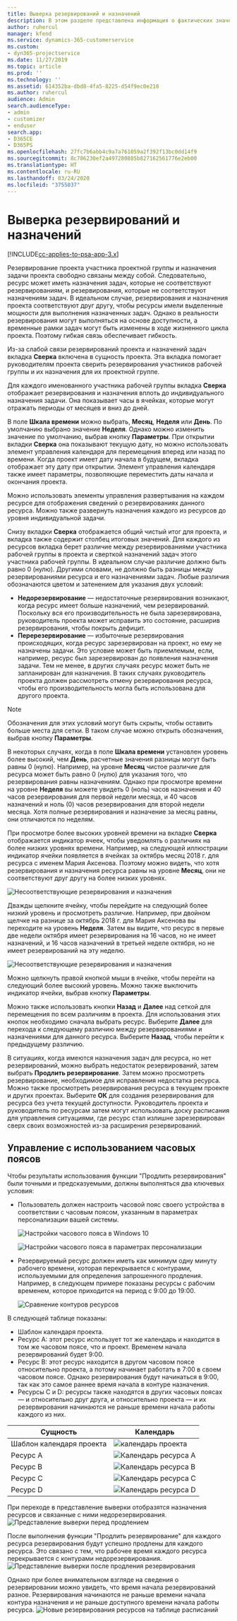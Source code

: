 ```yaml
---
title: Выверка резервирований и назначений
description: В этом разделе представлена информация о фактических значениях.
author: ruhercul
manager: kfend
ms.service: dynamics-365-customerservice
ms.custom:
- dyn365-projectservice
ms.date: 11/27/2019
ms.topic: article
ms.prod: ''
ms.technology: ''
ms.assetid: 614352ba-dbd8-4fa5-8225-d54f9ec0e218
ms.author: ruhercul
audience: Admin
search.audienceType:
- admin
- customizer
- enduser
search.app:
- D365CE
- D365PS
ms.openlocfilehash: 27fc7b6abb4c9a7a761059a2f392f13bc0dd14f9
ms.sourcegitcommit: 8c786230ef2a497280885b827162561776e2eb00
ms.translationtype: HT
ms.contentlocale: ru-RU
ms.lasthandoff: 03/24/2020
ms.locfileid: "3755037"
---
```

# <a name="reconcile-bookings-and-assignments"></a>Выверка резервирований и назначений

[!INCLUDE[cc-applies-to-psa-app-3.x](../includes/cc-applies-to-psa-app-3x.md)]

Резервирование проекта участника проектной группы и назначения задачи проекта свободно связаны между собой. Следовательно, ресурс может иметь назначения задач, которые не соответствуют резервированиям, и резервирования, которые не соответствуют назначениям задач. В идеальном случае, резервирования и назначения проекта соответствуют друг другу, чтобы ресурсы имели выделенные мощности для выполнения назначенных задач. Однако в реальности резервирования могут выполняться на основе доступности, а временные рамки задач могут быть изменены в ходе жизненного цикла проекта. Поэтому гибкая связь обеспечивает гибкость.

Из-за слабой связи резервирований проекта и назначений задач вкладка **Сверка** включена в сущность проекта. Эта вкладка помогает руководителям проекта сверить резервирования участников рабочей группы и их назначения для их проектной группе.

Для каждого именованного участника рабочей группы вкладка **Сверка** отображает резервирования и назначения вплоть до индивидуального назначения задачи. Она показывает часы в ячейках, которые могут отражать периоды от месяцев и вниз до дней.

В поле **Шкала времени** можно выбрать, **Месяц**, **Неделя** или **День**. По умолчанию выбрано значение **Неделя**. Однако можно изменить значение по умолчанию, выбрав кнопку **Параметры**. При открытии вкладки **Сверка** она показывают текущую дату, но можно использовать элемент управления календаря для перемещения вперед или назад по времени. Когда проект имеет дату начала в будущем, вкладка отображает эту дату при открытии. Элемент управления календаря также имеет параметры, позволяющие переместить даты начала и окончания проекта.

Можно использовать элементы управления развертывания на каждом ресурсе для отображения сведений о резервированиях данного ресурса. Можно также развернуть назначения каждого из ресурсов до уровня индивидуальной задачи.

Снизу вкладки **Сверка** отображается общий чистый итог для проекта, и вкладка также содержит столбец итоговых значений. Для каждого из ресурсов вкладка берет различие между резервированиями участника рабочей группы в проекта и сверткой назначений задач этого участника рабочей группы. В идеальном случае различие должно быть равно 0 (нулю). Другими словами, не должно быть разницы между резервированиями ресурса и его назначениями задач. Любые различия обозначаются цветом и затенением для указания двух условий:

- **Недорезервирование** — недостаточные резервирования возникают, когда ресурс имеет больше назначений, чем резервирований. Поскольку вся его производительность не была зарезервирована, руководитель проекта может исправить это состояние, расширив резервирования, чтобы покрыть дефицит.
- **Перерезервирование** — избыточные резервирования происходящих, когда ресурс зарезервирован на проект, но ему не назначены задачи. Это условие может быть приемлемым, если, например, ресурс был зарезервирован до появления назначения задачи. Тем не менее, в других случаях ресурс может быть не запланирован для назначения. В таких случаях руководитель проекта должен рассмотреть отмену резервирования ресурса, чтобы его производительность могла быть использована для другого проекта.

> [!NOTE]
> Обозначения для этих условий могут быть скрыты, чтобы оставить больше места для сетки. В таком случае можно открыть обозначения, выбрав кнопку **Параметры**.

В некоторых случаях, когда в поле **Шкала времени** установлен уровень более высокий, чем **День**, расчетные значения разницы могут быть равны 0 (нулю). Например, на уровне **Месяц** чистое различие для ресурса может быть равно 0 (нулю) для указания того, что резервирования равны назначениям. Однако при просмотре времени на уровне **Неделя** вы можете увидеть 0 (ноль) часов назначения и 40 часов резервирования для первой недели месяца, и 40 часов назначений и ноль (0) часов резервирования для второй недели месяца. Хотя полные резервирования и назначение за месяц равны, они отличаются по неделям.

При просмотре более высоких уровней времени на вкладке **Сверка** отображается индикатор ячеек, чтобы уведомлять о различиях на более низких уровнях времени. Например, на следующей иллюстрации индикатор ячейки появляется в ячейках за октябрь месяц 2018 г. для ресурса с именем Мария Аксенова. Поэтому можно видеть, что хотя резервирования и назначения ресурса равны на уровне **Месяц**, они не соответствуют друг другу на более низких уровнях.

![Несоответствующие резервирования и назначения](media/reconcile-assignments-01.JPG)

Дважды щелкните ячейку, чтобы перейдите на следующий более низкий уровень и просмотреть различие. Например, при двойном щелчке на разнице за октябрь 2018 г. для Мария Аксенова вы переходите на уровень **Неделя**. Затем вы видите, что ресурс в первые две недели октября имеет резервирования на 16 часов, но не имеет назначений, и 16 часов назначений в третьей неделе октября, но не имеет резервирований на эту неделю.

![Несоответствующие резервирования и назначения](media/reconcile-assignments-02.JPG)

Можно щелкнуть правой кнопкой мыши в ячейке, чтобы перейти на следующий более высокий уровень. Можно также выключить индикатор ячейки, выбрав кнопку **Параметры**. 

Можно также использовать кнопки **Назад** и **Далее** над сеткой для перемещения по всем различиям в проекта. Для использования этих кнопок необходимо сначала выбрать ресурс. Выберите **Далее** для перехода к следующему различию между резервированиями и назначениями для данного ресурса. Выберите **Назад**, чтобы перейти к предыдущему различию.

В ситуациях, когда имеются назначения задач для ресурса, но нет резервирований, можно выбрать недостаток резервирований, затем выбрать **Продлить резервирование**. Затем можно просмотреть резервирование, необходимое для исправления недостатка ресурса. Можно также просмотреть резервирования ресурса в текущем проекте и других проектах. Выберите **ОК** для создания резервирования для ресурса без учета текущей доступности. Руководитель проекта и руководитель по ресурсам затем могут использовать доску расписания для управления ситуациями, где ресурс стал излишне зарезервирован сверх своих возможностей из-за расширения резервирований.

## <a name="managing-with-time-zones"></a>Управление с использованием часовых поясов
Чтобы результаты использования функции "Продлить резервирования" были точными и предсказуемыми, должны выполняться два ключевых условия:  

- Пользователь должен настроить часовой пояс своего устройства в соответствии с часовым поясом, указанным в параметрах персонализации вашей системы.
 
  ![Настройки часового пояса в Windows 10](media/reconcile-assignments-03.png)

  ![Настройки часового пояса в параметрах персонализации](media/reconcile-assignments-04.png)
 
- Резервируемый ресурс должен иметь как минимум одну минуту рабочего времени, которая перекрывается с контурами, используемыми для определения запрошенного продления. Например, в следующем примере показаны ресурсы с рабочим временем, которое приходится на период с 9:00 до 19:00. 

  ![Сравнение контуров ресурсов](media/reconcile-assignments-05.png)

В следующей таблице показаны:

- Шаблон календаря проекта.
- Ресурс A: этот ресурс использует тот же календарь и находится в том же часовом поясе, что и проект. Временем начала резервирований будет 9:00.
- Ресурс B: этот ресурс находится в другом часовом поясе относительно проекта, а потому начинает работать в 7:00 в своем часовом поясе. Однако резервирования будут начинаться в 9:00, так как это самое раннее время начала в контуре назначения.
- Ресурсы C и D: ресурсы также находятся в других часовых поясах — и относительно друг друга, и относительно проекта — и их резервирования начинаются не раньше времени начала работы каждого из них.

|Сущность  |Календарь  |
|-|-|
|Шаблон календаря проекта   | ![календарь проекта](media/reconcile-assignments-06.png) |
|Ресурс A  | ![Календарь ресурса A](media/reconcile-assignments-06.png) |
|Ресурс B  |  ![Календарь ресурса B](media/reconcile-assignments-07.png) |
|Ресурс C  |  ![Календарь ресурса C](media/reconcile-assignments-08.png) |
|Ресурс D  | ![Календарь ресурса D](media/reconcile-assignments-09.png)  |
 
При переходе в представление выверки отобразятся назначения ресурсов и связанные с ними недорезервирования.
 ![Представление выверки перед продлением](media/reconcile-assignments-10.png)

После выполнения функции "Продлить резервирование" для каждого ресурса резервирования будут успешно продлены для каждого ресурса. Это связано с тем, что рабочее время каждого ресурса перекрывается с контурами недорезервирования.
 ![Представление выверки после продления резервирования](media/reconcile-assignments-11.png) 

Однако при более внимательном взгляде на сведения о резервировании можно увидеть, что время начала резервирований разное. Резервирования начинаются не раньше времени начала контура назначения и не раньше доступного времени начала работы ресурса.
 ![Новые резервирования ресурсов на таблице расписаний](media/reconcile-assignments-12.png)
